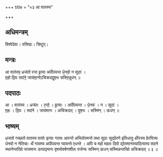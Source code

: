 +++
title = "०३ आ वातस्य"

+++
## अधिमन्त्रम्
विश्वेदेवाः। वसिष्ठः। त्रिष्टुप्।

## मन्त्रः
आ वात॑स्य॒ ध्रज॑तो रन्त इ॒त्या अपी॑पयन्त धे॒नवो॒ न सूदाः॑ ।  
म॒हो दि॒वः सद॑ने॒ जाय॑मा॒नोऽचि॑क्रदद्वृष॒भः सस्मि॒न्नूध॑न् ॥

## पदपाठः
आ । वात॑स्य । ध्रज॑तः । र॒न्ते॒ । इ॒त्याः । अपी॑पयन्त । धे॒नवः॑ । न । सूदाः॑ ।  
म॒हः । दि॒वः । सद॑ने । जाय॑मानः । अचि॑क्रदत् । वृ॒ष॒भः । सस्मि॑न् । ऊध॑न् ॥

## भाष्यम्
ध्रजतो गच्छतो वातस्य वायोः इत्याः गतयः आरन्ते अभितोरमन्ते तथा सूदाः सूदप्रेरणे इतिधातुः क्षीरस्य प्रेरयित्र्यः धेनवो न नेतिचा- र्थे गावश्च अपीपयन्त प्यायन्ते एधन्ते । अपि च महो महतः दिवो द्योतमानस्यादित्यस्य सदने स्थानेन्तरिक्षे जायमानः उत्पद्यमानः वृषभोवर्षणशीलः पर्जन्यः सस्मिन् ऊधन् सस्मिन्नन्तरिक्षे अचिक्रदत् ॥ ३ ॥